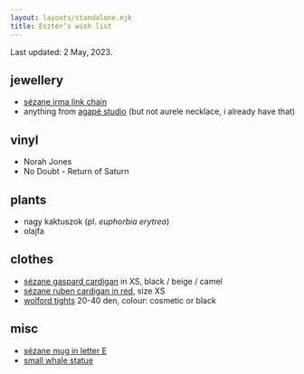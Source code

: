 ```yaml
---
layout: layouts/standalone.njk
title: Eszter’s wish list
---
```


Last updated: 2 May, 2023.

## jewellery

- [sézane irma link chain](https://www.sezane.com/eu/product/irma-link-chain/gold#size-tu)
- anything from [agapé studio](https://agape-studio.com) (but not aurele necklace, i already have that)

## vinyl

- Norah Jones
- No Doubt - Return of Saturn

## plants

- nagy kaktuszok (pl. _euphorbia erytrea_)
- olajfa

## clothes

- [sézane gaspard cardigan](https://www.sezane.com/eu/product/gaspard-cardigan/black#size-XS) in XS, black / beige / camel
- [sézane ruben cardigan in red](https://www.sezane.com/eu/product/ruben-cardigan/cherry-red#size-xs), size XS
- [wolford tights](https://partner-budapest.wolfordshop.hu/en/6-hosiery) 20-40 den, colour: cosmetic or black

## misc
- [sézane mug in letter E](https://www.sezane.com/eu/product/sezane-maison-appolline-mug/letter-e#size-tu)
- [small whale statue](https://prezentbudapest.hu/products/balna-szobor)
